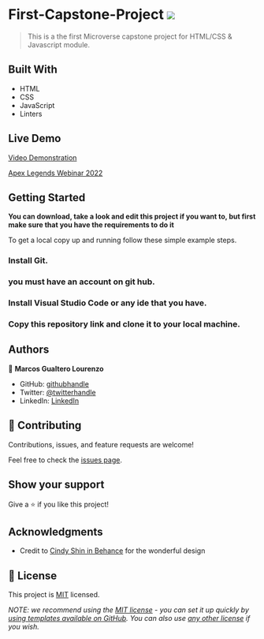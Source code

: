 # First-Capstone-Project ![](https://img.shields.io/badge/Microverse-blueviolet)

> This is a the first Microverse capstone project for HTML/CSS & Javascript module.


## Built With

- HTML
- CSS
- JavaScript
- Linters

## Live Demo

[Video Demonstration](https://www.loom.com/share/62137c49b6c542c3ad4e83ee94fa49d5)

[Apex Legends Webinar 2022](https://goruchie.github.io/First-Capstone-Project/)
 
## Getting Started

**You can download, take a look and edit this project if you want to, but first make sure that you have the requirements to do it**



To get a local copy up and running follow these simple example steps.

### Install Git.

### you must have an account on git hub.

### Install Visual Studio Code or any ide that you have.

### Copy this repository link and clone it to your local machine.





## Authors

👤 **Marcos Gualtero Lourenzo**

- GitHub: [githubhandle](@https://github.com/Goruchie)
- Twitter: [@twitterhandle](https://twitter.com/Goruchie2)
- LinkedIn: [LinkedIn](https://www.linkedin.com/in/marcos-gualtero-a2aa35246/)

## 🤝 Contributing

Contributions, issues, and feature requests are welcome!

Feel free to check the [issues page](../../issues/).

## Show your support

Give a ⭐️ if you like this project!

## Acknowledgments

- Credit to [Cindy Shin in Behance](https://www.behance.net/adagio07) for the wonderful design

## 📝 License

This project is [MIT](./LICENSE) licensed.

_NOTE: we recommend using the [MIT license](https://choosealicense.com/licenses/mit/) - you can set it up quickly by [using templates available on GitHub](https://docs.github.com/en/communities/setting-up-your-project-for-healthy-contributions/adding-a-license-to-a-repository). You can also use [any other license](https://choosealicense.com/licenses/) if you wish._